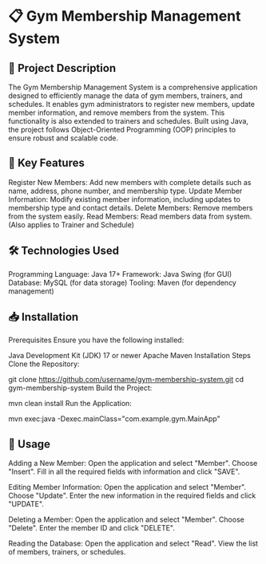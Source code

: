 # 📋 Gym Membership Management System

## 📖 Project Description
The Gym Membership Management System is a comprehensive application designed to efficiently manage the data of gym members, trainers, and schedules. It enables gym administrators to register new members, update member information, and remove members from the system. This functionality is also extended to trainers and schedules. Built using Java, the project follows Object-Oriented Programming (OOP) principles to ensure robust and scalable code.

## 🚀 Key Features
Register New Members: Add new members with complete details such as name, address, phone number, and membership type.
Update Member Information: Modify existing member information, including updates to membership type and contact details.
Delete Members: Remove members from the system easily.
Read Members: Read members data from system.
(Also applies to Trainer and Schedule)

## 🛠️ Technologies Used
Programming Language: Java 17+
Framework: Java Swing (for GUI)
Database: MySQL (for data storage)
Tooling: Maven (for dependency management)

## 📥 Installation
Prerequisites
Ensure you have the following installed:

Java Development Kit (JDK) 17 or newer
Apache Maven
Installation Steps
Clone the Repository:

git clone https://github.com/username/gym-membership-system.git
cd gym-membership-system
Build the Project:

mvn clean install
Run the Application:


mvn exec:java -Dexec.mainClass="com.example.gym.MainApp"

## 🚀 Usage

Adding a New Member:
Open the application and select "Member".
Choose "Insert".
Fill in all the required fields with information and click "SAVE".

Editing Member Information:
Open the application and select "Member".
Choose "Update".
Enter the new information in the required fields and click "UPDATE".

Deleting a Member:
Open the application and select "Member".
Choose "Delete".
Enter the member ID and click "DELETE".

Reading the Database:
Open the application and select "Read".
View the list of members, trainers, or schedules.
